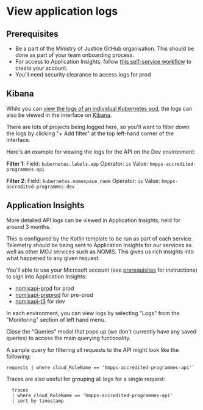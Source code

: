 # View application logs

## Prerequisites

- Be a part of the Ministry of Justice GitHub organisation. This should be done
  as part of your team onboarding process.
- For access to Application Insights, follow [this self-service workflow](https://dsdmoj.atlassian.net/wiki/spaces/DSTT/pages/3897131056) to create your account.
- You’ll need security clearance to access logs for prod

## Kibana

While you can [view the logs of an individual Kubernetes
pod](./manage-infrastructure.md#view-the-application-logs-of-a-pod), the logs
can also be viewed in the interface on
[Kibana](https://kibana.cloud-platform.service.justice.gov.uk/).

There are lots of projects being logged here, so you'll want to filter down the
logs by clicking "+ Add filter" at the top left-hand corner of the interface.

Here's an example for viewing the logs for the API on the Dev environment:

**Filter 1**:
Field: `kubernetes.labels.app`
Operator: `is`
Value: `hmpps-accredited-programmes-api`

**Filter 2**:
Field: `kubernetes.namespace_name`
Operator: `is`
Value: `hmpps-accredited-programmes-dev`

## Application Insights

More detailed API logs can be viewed in Application Insights, held for around 3
months.

This is configured by the Kotlin template to be run as part of each service.
Telemetry should be being sent to Application Insights for our services as well
as other MOJ services such as NOMIS. This gives us rich insights into what
happened to any given request.

You'll able to use your Microsoft account (see [prerequisites](#prerequisites)
for instructions) to sign into Application Insights:

- [nomisapi-prod](https://portal.azure.com/#@nomsdigitechoutlook.onmicrosoft.com/resource/subscriptions/a5ddf257-3b21-4ba9-a28c-ab30f751b383/resourceGroups/nomisapi-prod-rg/providers/Microsoft.Insights/components/nomisapi-prod) for prod
- [nomisapi-preprod](https://portal.azure.com/#@nomsdigitechoutlook.onmicrosoft.com/resource/subscriptions/a5ddf257-3b21-4ba9-a28c-ab30f751b383/resourceGroups/nomisapi-preprod-rg/providers/Microsoft.Insights/components/nomisapi-preprod) for pre-prod
- [nomisapi-t3](https://portal.azure.com/#@nomsdigitechoutlook.onmicrosoft.com/resource/subscriptions/c27cfedb-f5e9-45e6-9642-0fad1a5c94e7/resourceGroups/nomisapi-t3-rg/providers/Microsoft.Insights/components/nomisapi-t3) for dev

In each environment, you can view logs by selecting "Logs" from the "Monitoring"
section of left hand menu.

Close the "Queries" modal that pops up (we don't currently have any saved
queries) to access the main querying fuctionality.

A sample query for filtering all requests to the API might look like the following:

```
requests | where cloud_RoleName == 'hmpps-accredited-programmes-api'`
```

Traces are also useful for grouping all logs for a single request:

```
  traces
  | where cloud_RoleName == 'hmpps-accredited-programmes-api'
  | sort by timestamp
```
